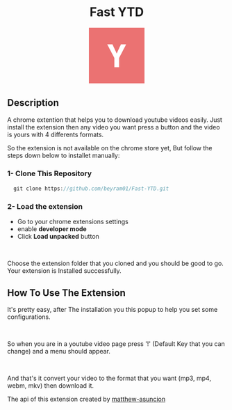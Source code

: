 
<h1 align="center">Fast YTD</h1>

<div align="center"><img src="./icons/logo_128.png" alt="Fast YTD" /></div>


## Description
A chrome extention that helps you to download youtube videos easily. Just install the extension then any video you want press a button and the video is yours with 4 differents formats.

So the extension is not available on the chrome store yet, But follow the steps down below to installet manually:

### 1- Clone This Repository

```javascript
  git clone https://github.com/beyram01/Fast-YTD.git
```

### 2- Load the extension

- Go to your chrome extensions settings
- enable **developer mode**
- Click **Load unpacked** button

<div align="center"><img src="https://i.ibb.co/RHKfNYH/chrome-extensions-settings.png" alt=""/></div>

Choose the extension folder that you cloned and you should be good to go.
Your extension is Installed successfully.


## How To Use The Extension

It's pretty easy, after The installation you this popup to help you set some configurations.

<div align="center"><img src="https://ibb.co/SvkmY3x" alt=""/></div>

So when you are in a youtube video page press '!' (Default Key that you can change) and a menu should appear.

<div align="center"><img src="https://ibb.co/jwGLLPM" alt=""/></div>

And that's it convert your video to the format that you want (mp3, mp4, webm, mkv) then download it.

The api of this extension created by [matthew-asuncion](https://github.com/matthew-asuncion/Fast-YouTube-to-MP3-Converter-API)




